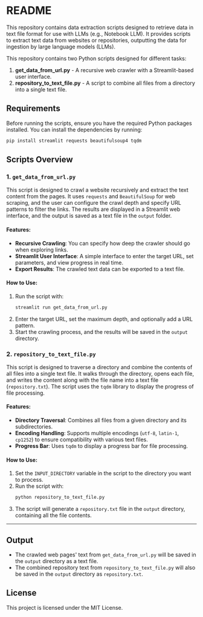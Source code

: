 # README

This repository contains data extraction scripts designed to retrieve data in text file format for use with LLMs (e.g., Notebook LLM). It provides scripts to extract text data from websites or repositories, outputting the data for ingestion by large language models (LLMs).

This repository contains two Python scripts designed for different tasks:

1. **get_data_from_url.py** - A recursive web crawler with a Streamlit-based user interface.
2. **repository_to_text_file.py** - A script to combine all files from a directory into a single text file.

## Requirements

Before running the scripts, ensure you have the required Python packages installed. You can install the dependencies by running:

```bash
pip install streamlit requests beautifulsoup4 tqdm
```

## Scripts Overview

### 1. `get_data_from_url.py`

This script is designed to crawl a website recursively and extract the text content from the pages. It uses `requests` and `BeautifulSoup` for web scraping, and the user can configure the crawl depth and specify URL patterns to filter the links. The results are displayed in a Streamlit web interface, and the output is saved as a text file in the `output` folder.

#### Features:
- **Recursive Crawling**: You can specify how deep the crawler should go when exploring links.
- **Streamlit User Interface**: A simple interface to enter the target URL, set parameters, and view progress in real time.
- **Export Results**: The crawled text data can be exported to a text file.

#### How to Use:
1. Run the script with:
   ```bash
   streamlit run get_data_from_url.py
   ```
2. Enter the target URL, set the maximum depth, and optionally add a URL pattern.
3. Start the crawling process, and the results will be saved in the `output` directory.

### 2. `repository_to_text_file.py`

This script is designed to traverse a directory and combine the contents of all files into a single text file. It walks through the directory, opens each file, and writes the content along with the file name into a text file (`repository.txt`). The script uses the `tqdm` library to display the progress of file processing.

#### Features:
- **Directory Traversal**: Combines all files from a given directory and its subdirectories.
- **Encoding Handling**: Supports multiple encodings (`utf-8`, `latin-1`, `cp1252`) to ensure compatibility with various text files.
- **Progress Bar**: Uses `tqdm` to display a progress bar for file processing.

#### How to Use:
1. Set the `INPUT_DIRECTORY` variable in the script to the directory you want to process.
2. Run the script with:
   ```bash
   python repository_to_text_file.py
   ```
3. The script will generate a `repository.txt` file in the `output` directory, containing all the file contents.

---

## Output

- The crawled web pages' text from `get_data_from_url.py` will be saved in the `output` directory as a text file.
- The combined repository text from `repository_to_text_file.py` will also be saved in the `output` directory as `repository.txt`.

## License

This project is licensed under the MIT License.
